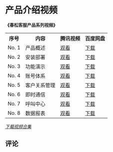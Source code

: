 # 产品介绍视频

<b> 《春松客服产品系列视频》 </b>

<table align="center">
    <tr>
        <th>序号</th>
        <th>内容</th>
        <th>腾讯视频</th>
        <th>百度网盘</th>
    </tr>
    <tr>
        <td>No. 1</td>
        <td>产品概述</td>
        <td><a href="https://v.qq.com/x/page/z0776g0osqu.html" target="_blank">观看</a></td>
        <td><a href="https://pan.baidu.com/s/1BzUveFSkCtfyeU1gUIjp1Q" target="_blank">下载</a></td>
    </tr>
    <tr>
        <td>No. 2</td>
        <td>安装部署</td>
        <td><a href="https://v.qq.com/x/page/b07760u7f8t.html" target="_blank">观看</a></td>
        <td><a href="https://pan.baidu.com/s/1CnZBIIuWpDWATjKTMluzUA" target="_blank">下载</a></td>
    </tr>
    <tr>
        <td>No. 3</td>
        <td>功能演示</td>
        <td><a href="https://v.qq.com/x/page/h077670ceg2.html" target="_blank">观看</a></td>
        <td><a href="https://pan.baidu.com/s/1bCAqUWwk_KQGyfUyvUMt9w" target="_blank">下载</a></td>
    </tr>
    <tr>
        <td>No. 4</td>
        <td>账号体系</td>
        <td><a href="https://v.qq.com/x/page/b0776jwl6w1.html" target="_blank">观看</a></td>
        <td><a href="https://pan.baidu.com/s/18QA9jvXYtwa8Zt78Di9wrg" target="_blank">下载</a></td>
    </tr>
    <tr>
        <td>No. 5</td>
        <td>客户关系管理</td>
        <td><a href="https://v.qq.com/x/page/d0776p8ghpr.html" target="_blank">观看</a></td>
        <td><a href="https://pan.baidu.com/s/1stfkufWkF4byWqvF-ch9Dw" target="_blank">下载</a></td>
    </tr>
    <tr>
        <td>No. 6</td>
        <td>即时通信</td>
        <td><a href="https://v.qq.com/x/page/r0776rdgt6z.html" target="_blank">观看</a></td>
        <td><a href="https://pan.baidu.com/s/1eYEO5OtVu0gyxDI9a-xqJQ" target="_blank">下载</a></td>
    </tr>
    <tr>
        <td>No. 7</td>
        <td>呼叫中心</td>
        <td><a href="https://v.qq.com/x/page/i07785u58jm.html" target="_blank">观看</a></td>
        <td><a href="https://pan.baidu.com/s/1qQOSNMHgcNdXuq0Xib1wXA" target="_blank">下载</a></td>
    </tr>
    <tr>
        <td>No. 8</td>
        <td>数据报表</td>
        <td><a href="https://v.qq.com/x/page/e0778ptg6b0.html" target="_blank">观看</a></td>
        <td><a href="https://pan.baidu.com/s/1iQOz9HR3dkO4lgf5VI4CVw" target="_blank">下载</a></td>
    </tr>
</table>

[_下载视频合集_](https://pan.baidu.com/s/1YH7d7nMm5wZQp7P8kID3KA)

## 评论

<script src="https://utteranc.es/client.js"
        repo="chatopera/docs"
        issue-term="pathname"
        label="Comment"
        theme="github-light"
        crossorigin="anonymous"
        async>
</script>
